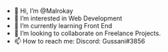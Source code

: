 - 👋 Hi, I’m @Malrokay
- 👀 I’m interested in Web Development
- 🌱 I’m currently learning Front End
- 💞️ I’m looking to collaborate on Freelance Projects.
- 📫 How to reach me: Discord: Gussani#3856

<!---
Malrokay/Malrokay is a ✨ special ✨ repository because its `README.md` (this file) appears on your GitHub profile.
You can click the Preview link to take a look at your changes.
--->
